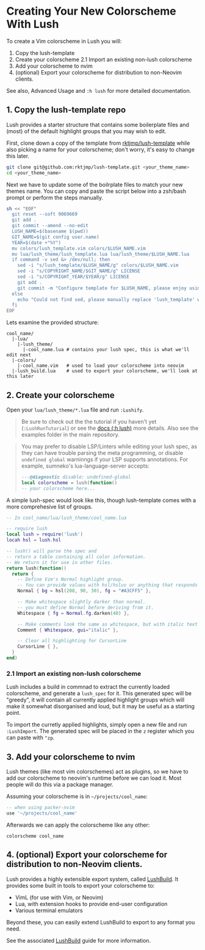 Creating Your New Colorscheme With Lush
=================================

To create a Vim colorscheme in Lush you will:

1. Copy the lush-template
2. Create your colorscheme
2.1 Import an existing non-lush colorscheme
3. Add your colorscheme to nvim
4. (optional) Export your colorscheme for distribution to non-Neovim clients.

See also, Advanced Usage and `:h lush` for more detailed documentation.

## 1. Copy the lush-template repo

Lush provides a starter structure that contains some boilerplate files and
(most) of the default highlight groups that you may wish to edit.

First, clone down a copy of the template from
[rktjmp/lush-template](https://github.com/rktjmp/lush-template) while also
picking a name for your colorscheme; don't worry, it's easy to change this later.

```sh
git clone git@github.com:rktjmp/lush-template.git <your_theme_name>
cd <your_theme_name>
```

Next we have to update some of the boilrplate files to match your new themes
name. You can copy and paste the script below into a zsh/bash prompt or perform
the steps manually.

```sh
sh << "EOF"
  git reset --soft 9069669
  git add .
  git commit --amend --no-edit
  LUSH_NAME=$(basename $(pwd))
  GIT_NAME=$(git config user.name)
  YEAR=$(date +"%Y")
  mv colors/lush_template.vim colors/$LUSH_NAME.vim
  mv lua/lush_theme/lush_template.lua lua/lush_theme/$LUSH_NAME.lua
  if command -v sed &> /dev/null; then
    sed -i "s/lush_template/$LUSH_NAME/g" colors/$LUSH_NAME.vim
    sed -i "s/COPYRIGHT_NAME/$GIT_NAME/g" LICENSE
    sed -i "s/COPYRIGHT_YEAR/$YEAR/g" LICENSE
    git add .
    git commit -m "Configure template for $LUSH_NAME, please enjoy using Lush!"
  else
    echo "Could not find sed, please manually replace 'lush_template' with '$LUSH_NAME' in colors/$LUSH_NAME.vim, and update the LICENCE file."
  fi
EOF
```

Lets examine the provided structure:

```
cool_name/
  |-lua/
    |-lush_theme/
      |-cool_name.lua # contains your lush spec, this is what we'll edit next
  |-colors/
    |-cool_name.vim   # used to load your colorscheme into neovim
  |-lush_build.lua    # used to export your colorscheme, we'll look at this later
```

## 2. Create your colorscheme

Open your `lua/lush_theme/*.lua` file and run `:Lushify`.

> Be sure to check out the the tutorial if you haven't yet (`:LushRunTutorial`)
> or see the [docs (:h lush)](doc/lush.txt) more details. Also see the examples
> folder in the main repository.

> You may prefer to disable LSP/Linters while editing your lush spec, as they can
> have trouble parsing the meta programming, or disable `undefined global`
> warninngs if your LSP supports annotations. For example, sumneko's
> lua-language-server accepts:
>
> ```lua
> ---@diagnostic disable: undefined-global
> local colorscheme = lush(function()
> -- your colorscheme here...
> ```

A simple lush-spec would look like this, though lush-template comes with a more
comprehesive list of groups.

```lua
-- In cool_name/lua/lush_theme/cool_name.lua

-- require lush
local lush = require('lush')
locah hsl = lush.hsl

-- lush() will parse the spec and
-- return a table containing all color information.
-- We return it for use in other files.
return lush(function()
  return {
    -- Define Vim's Normal highlight group.
    -- You can provide values with hsl/hsluv or anything that responds to `tostring`
    Normal { bg = hsl(208, 90, 30), fg = "#A3CFF5" },

    -- Make whitespace slightly darker than normal.
    -- you must define Normal before deriving from it.
    Whitespace { fg = Normal.fg.darken(40) },

    -- Make comments look the same as whitespace, but with italic text
    Comment { Whitespace, gui="italic" },

    -- Clear all highlighting for CursorLine
    CursorLine { },
  }
end)
```

### 2.1 Import an existing non-lush colorscheme

Lush includes a build in commnad to extract the currently loaded colorscheme,
and generate a `lush_spec` for it. This generated spec will be "greedy", it
will contain all currently applied highlight groups which will make it somewhat
disorganised and loud, but it may be useful as a starting point.

To import the curretly applied highlights, simply open a new file and run
`:LushImport`. The generated spec will be placed in the `z` register which you
can paste with `"zp`.

## 3. Add your colorscheme to nvim

Lush themes (like most vim colorschemes) act as plugins, so we have to add our
colorscheme to neovim's runtime before we can load it. Most people will do this via
a package manager.

Assuming your colorscheme is in `~/projects/cool_name`:

```lua
-- when using packer-nvim
use '~/projects/cool_name'
```

Afterwards we can apply the colorscheme like any other:

```viml
colorscheme cool_name
```

## 4. (optional) Export your colorscheme for distribution to non-Neovim clients.

Lush provides a highly extensible export system, called
[LushBuild](lush_build.md). It provides some built in tools to export your
colorscheme to:

- VimL (for use with Vim, or Neovim)
- Lua, with extension hooks to provide end-user configuration
- Various terminal emulators

Beyond these, you can easily extend LushBuild to export to any format you need.

See the associated [LushBuild](BUILD.md) guide for more information.
